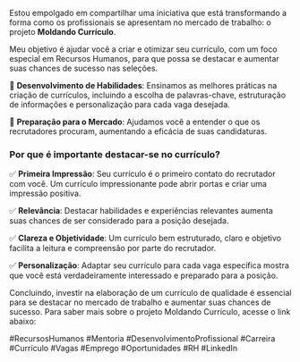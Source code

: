 Estou empolgado em compartilhar uma iniciativa que está transformando a forma como os profissionais se apresentam no mercado de trabalho: o projeto **Moldando Currículo**.



Meu objetivo é ajudar você a criar e otimizar seu currículo, com um foco especial em Recursos Humanos, para que possa se destacar e aumentar suas chances de sucesso nas seleções.



🔹 **Desenvolvimento de Habilidades**: Ensinamos as melhores práticas na criação de currículos, incluindo a escolha de palavras-chave, estruturação de informações e personalização para cada vaga desejada.



🔹 **Preparação para o Mercado**: Ajudamos você a entender o que os recrutadores procuram, aumentando a eficácia de suas candidaturas.



### Por que é importante destacar-se no currículo?



✅ **Primeira Impressão**: Seu currículo é o primeiro contato do recrutador com você. Um currículo impressionante pode abrir portas e criar uma impressão positiva.



✅ **Relevância**: Destacar habilidades e experiências relevantes aumenta suas chances de ser considerado para a posição desejada.



✅ **Clareza e Objetividade**: Um currículo bem estruturado, claro e objetivo facilita a leitura e compreensão por parte do recrutador.



✅ **Personalização**: Adaptar seu currículo para cada vaga específica mostra que você está verdadeiramente interessado e preparado para a posição.



Concluindo, investir na elaboração de um currículo de qualidade é essencial para se destacar no mercado de trabalho e aumentar suas chances de sucesso. Para saber mais sobre o projeto Moldando Currículo, acesse o link abaixo:



#RecursosHumanos #Mentoria #DesenvolvimentoProfissional #Carreira #Currículo #Vagas #Emprego #Oportunidades #RH #LinkedIn
